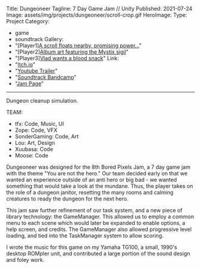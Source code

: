 ﻿Title: Dungeoneer
Tagline:  7 Day Game Jam // Unity
Published: 2021-07-24
Image: assets/img/projects/dungeoneer/scroll-crop.gif
HeroImage: 
Type: Project
Category: 
  - game
  - soundtrack
Gallery:
  - "[Player1][A scroll floats nearby, promising power...](assets/img/projects/dungeoneer/scroll.gif)"
  - "[Player2][Album art featuring the Mystix sigil](assets/img/projects/dungeoneer/dungeoneer2.png)"
  - "[Player3][Vlad wants a blood snack](assets/img/projects/dungeoneer/vlad1.gif)"
Link:
  - "[Itch.io](https://saltmonger.itch.io/dungeoneer)"
  - "[Youtube Trailer](https://youtu.be/o_lmlnmiF38)"
  -  "[Soundtrack Bandcamp](https://seawaves.bandcamp.com/album/dungeoneer-ost)"
  - "[Jam Page](https://itch.io/jam/bored-pixels-jam-8)"
---
Dungeon cleanup simulation.

TEAM:
-  tfx: Code, Music, UI
- Zope: Code, VFX
- SonderGaming: Code, Art
- Lou: Art, Design 
- Xuubasa: Code
- Moose: Code

Dungeoneer was designed for the 8th Bored Pixels Jam, a 7 day game jam with the theme "You are not the hero."  Our team decided early on that we wanted an experience outside of an anti hero or big bad - we wanted something that would take a look at the mundane.  Thus, the player takes on the role of a dungeon janitor, resetting the many rooms and calming creatures to ready the dungeon for the next hero.  

This jam saw further refinement of our task system, and a new piece of library technology: the GameManager.  This allowed us to employ a common menu to each scene which would later be expanded to enable options, a help screen, and credits.  The GameManager also allowed progressive level loading, and tied into the TaskManager system to allow scoring.

I wrote the music for this game on my Yamaha TG100, a small, 1990's desktop ROMpler unit, and contributed a large portion of the sound design and foley work.